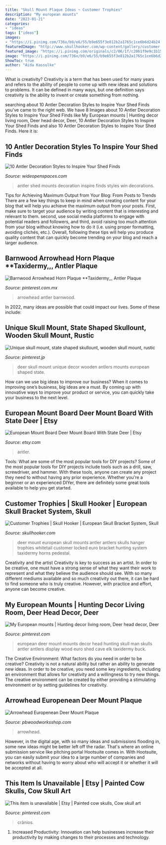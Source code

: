 ```yaml
---
title: "Skull Mount Plaque Ideas ~ Customer Trophies"
description: "My european mounts"
date: "2023-01-21"
categories:
- "ideas"
tags: ["ideas"]
images:
- "https://i.pinimg.com/736x/b9/e6/55/b9e655f3e812b2a1765c1ce6b6d24b24.jpg"
featuredImage: "http://www.skullhooker.com/wp-content/gallery/customer-trophies/locked-up.jpeg"
featured_image: "https://i.pinimg.com/originals/c2/06/1f/c2061f9e9c1b154a347f4486ad470585.jpg"
image: "https://i.pinimg.com/736x/b9/e6/55/b9e655f3e812b2a1765c1ce6b6d24b24.jpg"
ShowToc: true
author: "Aida Kassulke"
---
```



What is creativity?
Creativity is a term that has been used for many years and refers to the ability of people to come up with new ideas and solutions to problems. It can be defined in many ways, but one definition says creativity is the ability to invent or create something from nothing.

	

		
searching about 10 Antler Decoration Styles to Inspire Your Shed Finds you've came to the right web. We have 8 Images about 10 Antler Decoration Styles to Inspire Your Shed Finds like My European mounts | Hunting decor living room, Deer head decor, Deer, 10 Antler Decoration Styles to Inspire Your Shed Finds and also 10 Antler Decoration Styles to Inspire Your Shed Finds. Here it is:
		
    
## 10 Antler Decoration Styles To Inspire Your Shed Finds

<img loading=lazy src="http://cdn0.wideopenspaces.com/wp-content/uploads/2016/05/antler-5.jpg" onerror="this.onerror=null;this.src='https://tse1.mm.bing.net/th?id=OIP.gJtE9DzO7wWti2H-wROBywAAAA&amp;pid=15.1';" alt="10 Antler Decoration Styles to Inspire Your Shed Finds">

_Source: wideopenspaces.com_

>antler shed mounts decoration inspire finds styles win decorations. 

	

Tips for Achieving Maximum Output from Your Blog: From Posts to Trends
There are a few key things to keep in mind when creating content for your blog that will help you achieve the maximum output from your posts. First, make sure to target your audience by writing content that is interesting and relevant to them. second, use social media platforms to engage with potential readers and followers, and third, avoid raising too much attention from your blog without knowing how to do it (i.e. using proper formatting, avoiding clichés, etc.). Overall, following these tips will help you produce quality content that can quickly become trending on your blog and reach a larger audience.

    
## Barnwood Arrowhead Horn Plaque **Taxidermy,,, Antler Plaque

<img loading=lazy src="https://i.pinimg.com/736x/b9/e6/55/b9e655f3e812b2a1765c1ce6b6d24b24.jpg" onerror="this.onerror=null;this.src='https://tse2.mm.bing.net/th?id=OIP.Vt_uzp2DwDTuFic5yna6DwHaJ4&amp;pid=15.1';" alt="Barnwood Arrowhead Horn Plaque **Taxidermy,,, Antler Plaque">

_Source: pinterest.com.mx_

>arrowhead antler barnwood. 

	

In 2022, many ideas are possible that could impact our lives. Some of these include: 

    
## Unique Skull Mount, State Shaped Skullount, Wooden Skull Mount, Rustic

<img loading=lazy src="https://i.pinimg.com/736x/65/9b/c3/659bc3ed803fa1a2a2f4443bfde9738f--southwest-decor-deer-antlers.jpg" onerror="this.onerror=null;this.src='https://tse1.mm.bing.net/th?id=OIP.v86MYkf_lFWhfnBuRKHTFwHaLH&amp;pid=15.1';" alt="Unique skull mount, state shaped skullount, wooden skull mount, rustic">

_Source: pinterest.jp_

>deer skull mount unique decor wooden antlers mounts european shaped state. 

	

How can we use big ideas to improve our business?
When it comes to improving one’s business, big ideas are a must. By coming up with innovative ways to improve your product or service, you can quickly take your business to the next level.

    
## European Mount Board Deer Mount Board With State Deer | Etsy

<img loading=lazy src="https://i.etsystatic.com/9694511/r/il/4efb18/2325038483/il_794xN.2325038483_40xc.jpg" onerror="this.onerror=null;this.src='https://tse3.mm.bing.net/th?id=OIP.hRcVmXwrDPKa8rDeKOgPVgHaJM&amp;pid=15.1';" alt="European Mount Board Deer Mount Board With State Deer | Etsy">

_Source: etsy.com_

>antler. 

	

Tools: What are some of the most popular tools for DIY projects?
Some of the most popular tools for DIY projects include tools such as a drill, saw, screwdriver, and hammer. With these tools, anyone can create any project they need to without having any prior experience. Whether you're a beginner or an experienced DIYer, there are definitely some great tools available to help you get started.

    
## Customer Trophies | Skull Hooker | European Skull Bracket System, Skull

<img loading=lazy src="http://www.skullhooker.com/wp-content/gallery/customer-trophies/locked-up.jpeg" onerror="this.onerror=null;this.src='https://tse3.mm.bing.net/th?id=OIP.frtkZv4eEVrUgg4NmUKvyQAAAA&amp;pid=15.1';" alt="Customer Trophies | Skull Hooker | European Skull Bracket System, Skull">

_Source: skullhooker.com_

>deer mount european skull mounts antler antlers skulls hanger trophies whitetail customer locked euro bracket hunting system taxidermy horns pedestal. 

	

Creativity and the artist
Creativity is key to success as an artist. In order to be creative, one must have a strong sense of what they want their work to represent and what they believe the audience should see. With so many different mediums available and so much creativity out there, it can be hard to find someone who is truly creative. However, with practice and effort, anyone can become creative.

    
## My European Mounts | Hunting Decor Living Room, Deer Head Decor, Deer

<img loading=lazy src="https://i.pinimg.com/originals/c2/06/1f/c2061f9e9c1b154a347f4486ad470585.jpg" onerror="this.onerror=null;this.src='https://tse3.mm.bing.net/th?id=OIP.R3HaRvn3QCd2C5C4wK-hvgHaJ4&amp;pid=15.1';" alt="My European mounts | Hunting decor living room, Deer head decor, Deer">

_Source: pinterest.com_

>european deer mount mounts decor head hunting skull man skulls antler antlers display wood euro shed cave elk taxidermy buck. 

	

The Creative Environment: What factors do you need in order to be creative?
Creativity is not a natural ability but rather an ability to generate new ideas. In order to be creative, you need some key ingredients, including an environment that allows for creativity and a willingness to try new things. The creative environment can be created by either providing a stimulating environment or by setting guidelines for creativity.

    
## Arrowhead Europenean Deer Mount Plaque

<img loading=lazy src="https://i.etsystatic.com/18096684/r/il/4e7a00/1651596761/il_fullxfull.1651596761_imt5.jpg" onerror="this.onerror=null;this.src='https://tse1.mm.bing.net/th?id=OIP.QItcZ1jQe_M1r3lz7Bd0MAHaLH&amp;pid=15.1';" alt="Arrowhead Europenean Deer Mount Plaque">

_Source: pbwoodworksshop.com_

>arrowhead. 

	

However, in the digital age, with so many ideas and submissions flooding in, some new ideas might be better left off the radar. That's where an online submission service like pitching portal Hootsuite comes in. With Hootsuite, you can easily submit your idea to a large number of companies and networks without having to worry about who will accept it or whether it will be accepted at all.

    
## This Item Is Unavailable | Etsy | Painted Cow Skulls, Cow Skull Art

<img loading=lazy src="https://i.pinimg.com/originals/8e/94/f0/8e94f0b3e517472639bfd104463bd192.jpg" onerror="this.onerror=null;this.src='https://tse3.mm.bing.net/th?id=OIP.a7uuWs0UI6He0fmyFCAguwHaNG&amp;pid=15.1';" alt="This item is unavailable | Etsy | Painted cow skulls, Cow skull art">

_Source: pinterest.com_

>crânios. 

	

1. Increased Productivity: Innovation can help businesses increase their productivity by making changes to their processes and technology.


